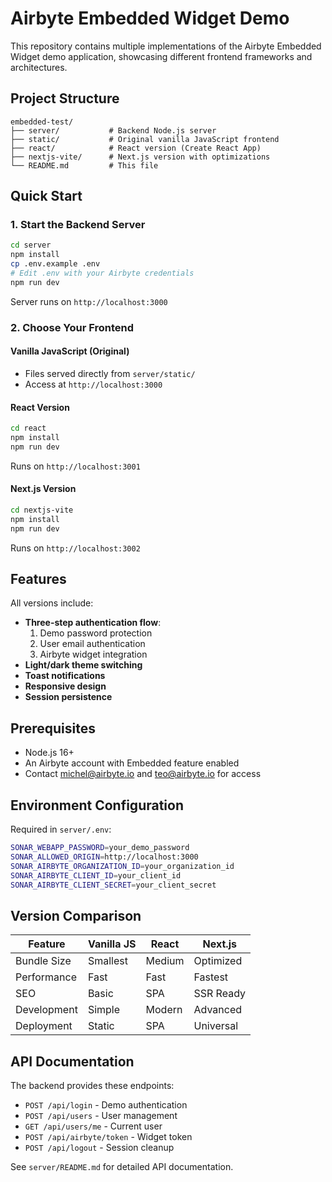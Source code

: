# Airbyte Embedded Widget Demo

This repository contains multiple implementations of the Airbyte Embedded Widget demo application, showcasing different frontend frameworks and architectures.

## Project Structure

```
embedded-test/
├── server/           # Backend Node.js server
├── static/           # Original vanilla JavaScript frontend
├── react/            # React version (Create React App)
├── nextjs-vite/      # Next.js version with optimizations
└── README.md         # This file
```

## Quick Start

### 1. Start the Backend Server

```bash
cd server
npm install
cp .env.example .env
# Edit .env with your Airbyte credentials
npm run dev
```

Server runs on `http://localhost:3000`

### 2. Choose Your Frontend

#### Vanilla JavaScript (Original)
- Files served directly from `server/static/`
- Access at `http://localhost:3000`

#### React Version
```bash
cd react
npm install
npm run dev
```
Runs on `http://localhost:3001`

#### Next.js Version
```bash
cd nextjs-vite
npm install
npm run dev  
```
Runs on `http://localhost:3002`

## Features

All versions include:
- **Three-step authentication flow**:
  1. Demo password protection
  2. User email authentication  
  3. Airbyte widget integration
- **Light/dark theme switching**
- **Toast notifications**
- **Responsive design**
- **Session persistence**

## Prerequisites

- Node.js 16+ 
- An Airbyte account with Embedded feature enabled
- Contact michel@airbyte.io and teo@airbyte.io for access

## Environment Configuration

Required in `server/.env`:

```bash
SONAR_WEBAPP_PASSWORD=your_demo_password
SONAR_ALLOWED_ORIGIN=http://localhost:3000
SONAR_AIRBYTE_ORGANIZATION_ID=your_organization_id
SONAR_AIRBYTE_CLIENT_ID=your_client_id  
SONAR_AIRBYTE_CLIENT_SECRET=your_client_secret
```

## Version Comparison

| Feature | Vanilla JS | React | Next.js |
|---------|------------|--------|---------|
| Bundle Size | Smallest | Medium | Optimized |
| Performance | Fast | Fast | Fastest |
| SEO | Basic | SPA | SSR Ready |
| Development | Simple | Modern | Advanced |
| Deployment | Static | SPA | Universal |

## API Documentation

The backend provides these endpoints:
- `POST /api/login` - Demo authentication
- `POST /api/users` - User management
- `GET /api/users/me` - Current user
- `POST /api/airbyte/token` - Widget token
- `POST /api/logout` - Session cleanup

See `server/README.md` for detailed API documentation.
